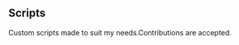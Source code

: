 ## Scripts
Custom scripts made to suit my needs.Contributions are accepted.















































